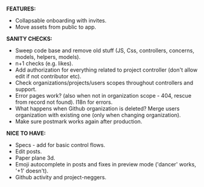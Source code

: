 __FEATURES:__
 * Collapsable onboarding with invites.
 * Move assets from public to app.
 
__SANITY CHECKS:__
 * Sweep code base and remove old stuff (JS, Css, controllers, concerns, models, helpers, models).
 * n+1 checks (e.g. likes).
 * Add authorization for everything related to project controller (don't allow edit if not contributor etc).
 * Check organizations/projects/users scopes throughout controllers and support.
 * Error pages work? (also when not in organization scope - 404, rescue from record not found). I18n for errors.
 * What happens when Github organization is deleted? Merge users organization with existing one (only when changing organization).
 * Make sure postmark works again after production.
 
__NICE TO HAVE:__
 * Specs - add for basic control flows.
 * Edit posts.
 * Paper plane 3d.
 * Emoji autocomplete in posts and fixes in preview mode ('dancer' works, '+1' doesn't).
 * Github activity and project-neggers.